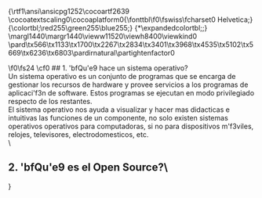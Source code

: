 {\rtf1\ansi\ansicpg1252\cocoartf2639
\cocoatextscaling0\cocoaplatform0{\fonttbl\f0\fswiss\fcharset0 Helvetica;}
{\colortbl;\red255\green255\blue255;}
{\*\expandedcolortbl;;}
\margl1440\margr1440\vieww11520\viewh8400\viewkind0
\pard\tx566\tx1133\tx1700\tx2267\tx2834\tx3401\tx3968\tx4535\tx5102\tx5669\tx6236\tx6803\pardirnatural\partightenfactor0

\f0\fs24 \cf0 ## 1.	\'bfQu\'e9 hace un sistema operativo?\
Un sistema operativo es un conjunto de programas que se encarga de gestionar los recursos de hardware y provee servicios a los programas de aplicaci\'f3n de software. Estos programas se ejecutan en modo privilegiado respecto de los restantes.\
El sistema operativo nos ayuda a visualizar y hacer mas didacticas e intuitivas las funciones de un componente, no solo existen sistemas operativos operativos para computadoras, si no para dispositivos m\'f3viles, relojes, televisores, electrodomesticos, etc.\
\
## 2.	\'bfQu\'e9 es el Open Source?\
}